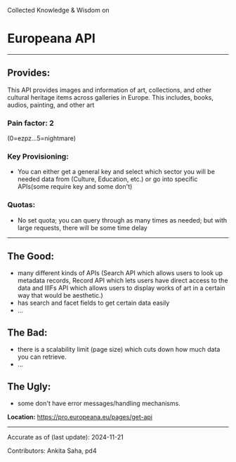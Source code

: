 Collected Knowledge & Wisdom on
# Europeana API
---
## Provides:
This API provides images and information of art, collections, and other cultural heritage items across galleries in Europe. This includes, books, audios, painting, and other art

### Pain factor: 2
(0=ezpz...5=nightmare)


### Key Provisioning:     
- You can either get a general key and select which sector you will be needed data from (Culture, Education, etc.) or go into specific APIs(some require key and some don't)

### Quotas: 
- No set quota; you can query through as many times as needed; but with large requests, there will be some time delay

---

## The Good: 
- many different kinds of APIs (Search API which allows users to look up metadata records, Record API which lets users have direct access to the data and IIIFs API which allows users to display works of art in a certain way that would be aesthetic.)
- has search and facet fields to get certain data easily
- ...
## The Bad:
- there is a scalability limit (page size) which cuts down how much data you can retrieve. 
- ...
## The Ugly:
- some don't have error messages/handling mechanisms.


**Location:** https://pro.europeana.eu/pages/get-api

---

Accurate as of (last update): 2024-11-21

Contributors:
Ankita Saha, pd4 

